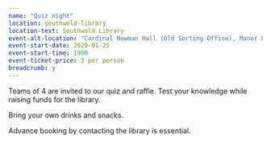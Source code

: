 ```yaml
---
name: "Quiz night"
location: southwold-library
location-text: Southwold Library
event-alt-location: "Cardinal Newman Hall (Old Sorting Office), Manor Park Road, Southwold, IP17 6AH"
event-start-date: 2020-01-25
event-start-time: 1900
event-ticket-price: 3 per person
breadcrumb: y
---
```


Teams of 4 are invited to our quiz and raffle. Test your knowledge while raising funds for the library.

Bring your own drinks and snacks.

Advance booking by contacting the library is essential.
